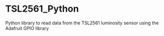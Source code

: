 # TSL2561_Python
Python library to read data from the TSL2561 luminosity sensor using the Adafruit GPIO library
